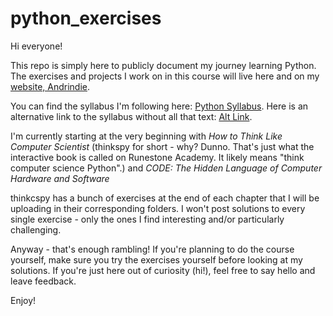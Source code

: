 # python_exercises
Hi everyone!

This repo is simply here to publicly document my journey learning Python. The exercises and projects I work on in this course will live here and on my [website, Andrindie](https://andrindie.com).

You can find the syllabus I'm following here: [Python Syllabus](https://www.reddit.com/r/learnprogramming/comments/i9vuhr/i_wrote_a_syllabus_for_learning_python_and_django/). Here is an alternative link to the syllabus without all that text: [Alt Link](https://swanky-grain-b94.notion.site/095503041d6a46ddb6986f488e578778?v=1df9edcba1ca4d34a606d95b897f6025).

I'm currently starting at the very beginning with *How to Think Like Computer Scientist* (thinkspy for short - why? Dunno. That's just what the interactive book is called on Runestone Academy. It likely means "think computer science Python".) and *CODE: The Hidden Language of Computer Hardware and Software*

thinkcspy has a bunch of exercises at the end of each chapter that I will be uploading in their corresponding folders. I won't post solutions to every single exercise - only the ones I find interesting and/or particularly challenging. 

Anyway - that's enough rambling! If you're planning to do the course yourself, make sure you try the exercises yourself before looking at my solutions. If you're just here out of curiosity (hi!), feel free to say hello and leave feedback. 

Enjoy!
